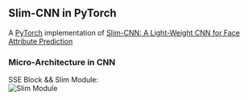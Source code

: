 ## Slim-CNN in PyTorch  
A [PyTorch](https://pytorch.org/) implementation of [Slim-CNN: A Light-Weight CNN for Face Attribute Prediction](https://arxiv.org/pdf/1907.02157.pdf)

### Micro-Architecture in CNN
SSE Block && Slim Module:  
![Slim Module](https://github.com/Joyako/Slim-CNN/tree/master/data/1.jpg)